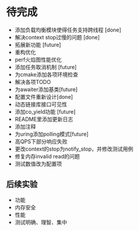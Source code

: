 # 待完成

- 添加负载均衡模块使得任务支持跨线程 [done]
- 解决context stop过慢的问题 [done]
- 拓展新功能 [future]
- 重构优化
- perf火焰图性能优化
- 添加任务取消机制 [future]
- 为cmake添加各项环境检查
- 解决各项TODO
- 为awaiter添加基类[future]
- 配置文件重新设计[done]
- 动态链接库接口可见性
- 添加co_yield功能 [future]
- README里添加更新日志
- 添加注释
- 为uring添加polling模式[future]
- 高QPS下部分响应失败
- 更改context的stop为notify_stop，并修改测试用例
- 修复内存invalid read的问题
- 测试数值改为配置项

## 后续实验

- 功能
- 内存安全
- 性能
- 测试明确、理智、集中

